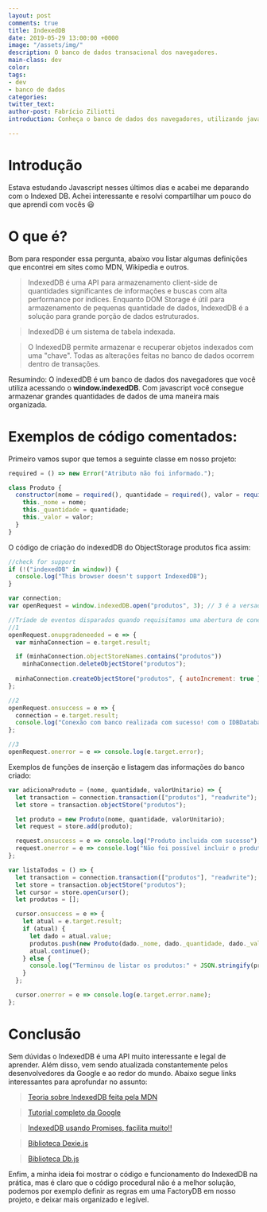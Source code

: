 ```yaml
---
layout: post
comments: true
title: IndexedDB
date: 2019-05-29 13:00:00 +0000
image: "/assets/img/"
description: O banco de dados transacional dos navegadores.
main-class: dev
color: 
tags:
- dev
- banco de dados
categories: 
twitter_text: 
author-post: Fabrício Ziliotti
introduction: Conheça o banco de dados dos navegadores, utilizando javascript!!

---
```

# Introdução

Estava estudando Javascript nesses últimos dias e acabei me deparando com o Indexed DB. Achei interessante e resolvi compartilhar um pouco do que aprendi com vocês 😃

# O que é?

Bom para responder essa pergunta, abaixo vou listar algumas definições que encontrei em sites como MDN, Wikipedia e outros.

> IndexedDB é uma API para armazenamento client-side de quantidades significantes de informações e buscas com alta performance por índices. Enquanto DOM Storage é útil para armazenamento de pequenas quantidade de dados, IndexedDB é a solução para grande porção de dados estruturados.

> IndexedDB é um sistema de tabela indexada.

> O IndexedDB permite armazenar e recuperar objetos indexados com uma "chave". Todas as alterações feitas no banco de dados ocorrem dentro de transações.

Resumindo: O indexedDB é um banco de dados dos navegadores que você utiliza acessando o **window.indexedDB**. Com javascript você consegue armazenar grandes quantidades de dados de uma maneira mais organizada.

# Exemplos de código comentados:

Primeiro vamos supor que temos a seguinte classe em nosso projeto:

```js
required = () => new Error("Atributo não foi informado.");

class Produto {
  constructor(nome = required(), quantidade = required(), valor = required()) {
    this._nome = nome;
    this._quantidade = quantidade;
    this._valor = valor;
  }
}
```

O código de criação do indexedDB do ObjectStorage produtos fica assim:

```js
//check for support
if (!("indexedDB" in window)) {
  console.log("This browser doesn't support IndexedDB");
}

var connection;
var openRequest = window.indexedDB.open("produtos", 3); // 3 é a versao atual

//Tríade de eventos disparados quando requisitamos uma abertura de conexão com o banco:
//1
openRequest.onupgradeneeded = e => {
  var minhaConnection = e.target.result;

  if (minhaConnection.objectStoreNames.contains("produtos"))
    minhaConnection.deleteObjectStore("produtos");
 
  minhaConnection.createObjectStore("produtos", { autoIncrement: true });
};

//2
openRequest.onsuccess = e => {
  connection = e.target.result;
  console.log("Conexão com banco realizada com sucesso! com o IDBDatabase: " + connection);
};

//3
openRequest.onerror = e => console.log(e.target.error);
```

Exemplos de funções de inserção e listagem das informações do banco criado:

```js
var adicionaProduto = (nome, quantidade, valorUnitario) => {
  let transaction = connection.transaction(["produtos"], "readwrite");
  let store = transaction.objectStore("produtos");

  let produto = new Produto(nome, quantidade, valorUnitario);
  let request = store.add(produto);

  request.onsuccess = e => console.log("Produto incluida com sucesso");
  request.onerror = e => console.log("Não foi possível incluir o produto");
};

var listaTodos = () => {
  let transaction = connection.transaction(["produtos"], "readwrite");
  let store = transaction.objectStore("produtos");
  let cursor = store.openCursor();
  let produtos = [];

  cursor.onsuccess = e => {
    let atual = e.target.result;
    if (atual) {
      let dado = atual.value;
      produtos.push(new Produto(dado._nome, dado._quantidade, dado._valor));
      atual.continue();
    } else {
      console.log("Terminou de listar os produtos:" + JSON.stringify(produtos));
    }
  };

  cursor.onerror = e => console.log(e.target.error.name);
};
```

# Conclusão

Sem dúvidas o IndexedDB é uma API muito interessante e legal de aprender. Além disso, vem sendo atualizada constantemente pelos desenvolvedores da Google e ao redor do mundo. Abaixo segue links interessantes para aprofundar no assunto:

> [Teoria sobre IndexedDB feita pela MDN](https://developer.mozilla.org/en-US/docs/Web/API/IndexedDB_API/Basic_Concepts_Behind_IndexedDB)

> [Tutorial completo da Google](https://developers.google.com/web/ilt/pwa/working-with-indexeddb)

> [IndexedDB usando Promises, facilita muito!!](https://www.npmjs.com/package/idb)

> [Biblioteca Dexie.js](https://dexie.org/)

> [Biblioteca Db.js](http://aaronpowell.github.io/db.js/)

Enfim, a minha ideia foi mostrar o código e funcionamento do IndexedDB na prática, mas é claro que o código procedural não é a melhor solução, podemos por exemplo definir as regras em uma FactoryDB em nosso projeto, e deixar mais organizado e legível.